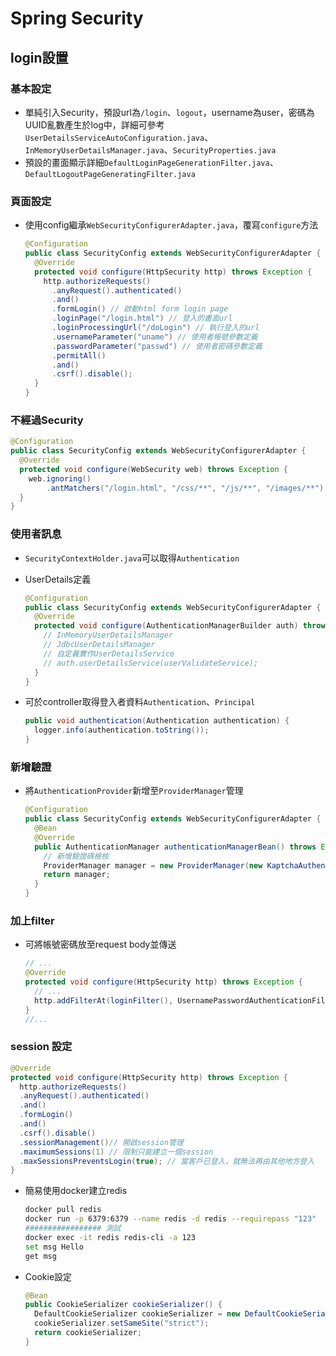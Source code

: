 # Spring Security

## login設置

### 基本設定

* 單純引入Security，預設url為`/login`、`logout`，username為user，密碼為UUID亂數產生於log中，詳細可參考`UserDetailsServiceAutoConfiguration.java`、`InMemoryUserDetailsManager.java`、`SecurityProperties.java`
* 預設的畫面顯示詳細`DefaultLoginPageGenerationFilter.java`、`DefaultLogoutPageGeneratingFilter.java`

### 頁面設定

* 使用config繼承`WebSecurityConfigurerAdapter.java`，覆寫`configure`方法

  ```java
  @Configuration
  public class SecurityConfig extends WebSecurityConfigurerAdapter {
    @Override
    protected void configure(HttpSecurity http) throws Exception {
      http.authorizeRequests()
        .anyRequest().authenticated()
        .and()
        .formLogin() // 啟動html form login page
        .loginPage("/login.html") // 登入的畫面url
        .loginProcessingUrl("/doLogin") // 執行登入的url
        .usernameParameter("uname") // 使用者帳號參數定義
        .passwordParameter("passwd") // 使用者密碼參數定義
        .permitAll()
        .and()
        .csrf().disable();
    }
  }
  ```

  

### 不經過Security

```java
@Configuration
public class SecurityConfig extends WebSecurityConfigurerAdapter {
  @Override
  protected void configure(WebSecurity web) throws Exception {
    web.ignoring()
    	.antMatchers("/login.html", "/css/**", "/js/**", "/images/**"); // 靜態資源或登入頁面不需經過security
  }
}
```



### 使用者訊息

* `SecurityContextHolder.java`可以取得`Authentication`

* UserDetails定義

  ```java
  @Configuration
  public class SecurityConfig extends WebSecurityConfigurerAdapter {
    @Override
  	protected void configure(AuthenticationManagerBuilder auth) throws Exception {
      // InMemoryUserDetailsManager
      // JdbcUserDetailsManager
      // 自定義實作UserDetailsService
      // auth.userDetailsService(userValidateService);
    }
  }
  ```

* 可於controller取得登入者資料`Authentication`、`Principal`

  ```java
  public void authentication(Authentication authentication) {
  	logger.info(authentication.toString());
  }
  ```

### 新增驗證

* 將`AuthenticationProvider`新增至`ProviderManager`管理

  ```java
  @Configuration
  public class SecurityConfig extends WebSecurityConfigurerAdapter {
    @Bean
    @Override
    public AuthenticationManager authenticationManagerBean() throws Exception {
      // 新增驗證碼檢核
      ProviderManager manager = new ProviderManager(new KaptchaAuthenticationProvider());
      return manager;
    }
  }
  ```

  

### 加上filter

* 可將帳號密碼放至request body並傳送

  ```java
  // ...
  @Override
  protected void configure(HttpSecurity http) throws Exception {
  	// ...
  	http.addFilterAt(loginFilter(), UsernamePasswordAuthenticationFilter.class);
  }
  //...
  ```

  

### session 設定

 ```java
 @Override
 protected void configure(HttpSecurity http) throws Exception {
   http.authorizeRequests()
   .anyRequest().authenticated()
   .and()
   .formLogin()
   .and()
   .csrf().disable()
   .sessionManagement()// 開啟session管理
   .maximumSessions(1) // 限制只能建立一個session
   .maxSessionsPreventsLogin(true); // 當客戶已登入，就無法再由其他地方登入
 }
 ```

* 簡易使用docker建立redis

  ```bash
  docker pull redis
  docker run -p 6379:6379 --name redis -d redis --requirepass "123"
  ################# 測試
  docker exec -it redis redis-cli -a 123
  set msg Hello
  get msg
  ```

* Cookie設定

  ```java
  @Bean
  public CookieSerializer cookieSerializer() {
    DefaultCookieSerializer cookieSerializer = new DefaultCookieSerializer();
    cookieSerializer.setSameSite("strict");
    return cookieSerializer;
  }
  ```

  

